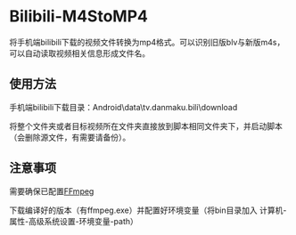 # Bilibili-M4StoMP4
将手机端bilibili下载的视频文件转换为mp4格式。可以识别旧版blv与新版m4s，可以自动读取视频相关信息形成文件名。

## 使用方法
手机端bilibili下载目录：Android\data\tv.danmaku.bili\download

将整个文件夹或者目标视频所在文件夹直接放到脚本相同文件夹下，并启动脚本（会删除源文件，有需要请备份）。

## 注意事项
需要确保已配置[FFmpeg](https://www.ffmpeg.org/)

下载编译好的版本（有ffmpeg.exe）并配置好环境变量（将bin目录加入 计算机-属性-高级系统设置-环境变量-path）
